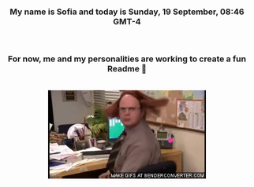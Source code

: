 


<div align="center">
<h3 >My name is Sofia and today is Sunday, 19 September, 08:46 GMT-4</h3><br>
<h3 >For now, me and my personalities are working to create a fun Readme 👋
</h3><br>
<img src='img/dwight.gif' alt='working...'/>
</div>
